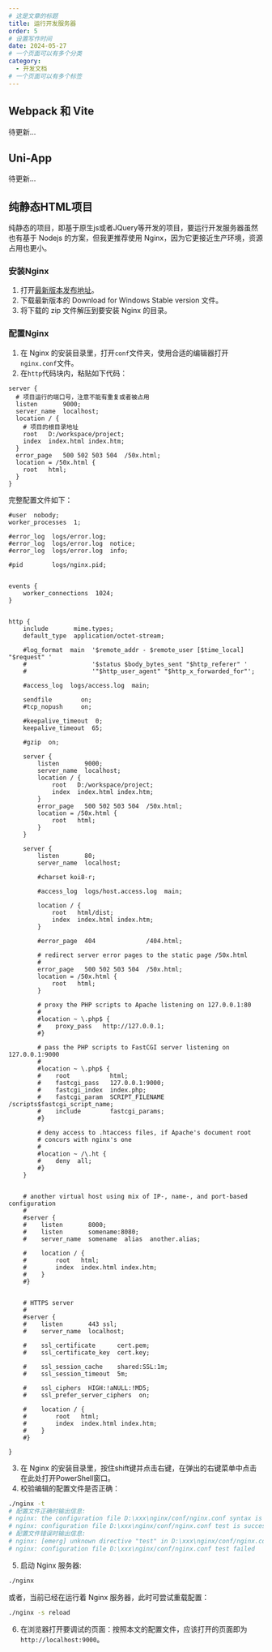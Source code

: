 ```yaml
---
# 这是文章的标题
title: 运行开发服务器
order: 5
# 设置写作时间
date: 2024-05-27
# 一个页面可以有多个分类
category:
  - 开发文档
# 一个页面可以有多个标签
---
```


## Webpack 和 Vite
待更新...

## Uni-App
待更新...

## 纯静态HTML项目
纯静态的项目，即基于原生js或者JQuery等开发的项目，要运行开发服务器虽然也有基于 Nodejs 的方案，但我更推荐使用 Nginx，因为它更接近生产环境，资源占用也更小。
### 安装Nginx
1. 打开[最新版本发布地址](https://nginx.org/en/download.html)。
2. 下载最新版本的 Download for Windows Stable version 文件。
3. 将下载的 zip 文件解压到要安装 Nginx 的目录。

### 配置Nginx
1. 在 Nginx 的安装目录里，打开`conf`文件夹，使用合适的编辑器打开`nginx.conf`文件。
2. 在`http`代码块内，粘贴如下代码：
```nginx
server {
  # 项目运行的端口号，注意不能有重复或者被占用
  listen       9000;
  server_name  localhost;
  location / {
    # 项目的根目录地址
    root   D:/workspace/project;
    index  index.html index.htm;
  }
  error_page   500 502 503 504  /50x.html;
  location = /50x.html {
    root   html;
  }
}
```
完整配置文件如下：
```nginx
#user  nobody;
worker_processes  1;

#error_log  logs/error.log;
#error_log  logs/error.log  notice;
#error_log  logs/error.log  info;

#pid        logs/nginx.pid;


events {
    worker_connections  1024;
}


http {
    include       mime.types;
    default_type  application/octet-stream;

    #log_format  main  '$remote_addr - $remote_user [$time_local] "$request" '
    #                  '$status $body_bytes_sent "$http_referer" '
    #                  '"$http_user_agent" "$http_x_forwarded_for"';

    #access_log  logs/access.log  main;

    sendfile        on;
    #tcp_nopush     on;

    #keepalive_timeout  0;
    keepalive_timeout  65;

    #gzip  on;

    server {
        listen       9000;
        server_name  localhost;
        location / {
            root   D:/workspace/project;
            index  index.html index.htm;
        }
        error_page   500 502 503 504  /50x.html;
        location = /50x.html {
            root   html;
        }
    }

    server {
        listen       80;
        server_name  localhost;

        #charset koi8-r;

        #access_log  logs/host.access.log  main;

        location / {
            root   html/dist;
            index  index.html index.htm;
        }

        #error_page  404              /404.html;

        # redirect server error pages to the static page /50x.html
        #
        error_page   500 502 503 504  /50x.html;
        location = /50x.html {
            root   html;
        }

        # proxy the PHP scripts to Apache listening on 127.0.0.1:80
        #
        #location ~ \.php$ {
        #    proxy_pass   http://127.0.0.1;
        #}

        # pass the PHP scripts to FastCGI server listening on 127.0.0.1:9000
        #
        #location ~ \.php$ {
        #    root           html;
        #    fastcgi_pass   127.0.0.1:9000;
        #    fastcgi_index  index.php;
        #    fastcgi_param  SCRIPT_FILENAME  /scripts$fastcgi_script_name;
        #    include        fastcgi_params;
        #}

        # deny access to .htaccess files, if Apache's document root
        # concurs with nginx's one
        #
        #location ~ /\.ht {
        #    deny  all;
        #}
    }


    # another virtual host using mix of IP-, name-, and port-based configuration
    #
    #server {
    #    listen       8000;
    #    listen       somename:8080;
    #    server_name  somename  alias  another.alias;

    #    location / {
    #        root   html;
    #        index  index.html index.htm;
    #    }
    #}


    # HTTPS server
    #
    #server {
    #    listen       443 ssl;
    #    server_name  localhost;

    #    ssl_certificate      cert.pem;
    #    ssl_certificate_key  cert.key;

    #    ssl_session_cache    shared:SSL:1m;
    #    ssl_session_timeout  5m;

    #    ssl_ciphers  HIGH:!aNULL:!MD5;
    #    ssl_prefer_server_ciphers  on;

    #    location / {
    #        root   html;
    #        index  index.html index.htm;
    #    }
    #}

}

```
3. 在 Nginx 的安装目录里，按住shift键并点击右键，在弹出的右键菜单中点击在此处打开PowerShell窗口。
4. 校验编辑的配置文件是否正确：
```bash
./nginx -t
# 配置文件正确时输出信息: 
# nginx: the configuration file D:\xxx\nginx/conf/nginx.conf syntax is ok
# nginx: configuration file D:\xxx\nginx/conf/nginx.conf test is successful
# 配置文件错误时输出信息: 
# nginx: [emerg] unknown directive "test" in D:\xxx\nginx/conf/nginx.conf:12
# nginx: configuration file D:\xxx\nginx/conf/nginx.conf test failed
```
5. 启动 Nginx 服务器:
```bash
./nginx
```
或者，当前已经在运行着 Nginx 服务器，此时可尝试重载配置：
```bash
./nginx -s reload
```
6. 在浏览器打开要调试的页面：按照本文的配置文件，应该打开的页面即为`http://localhost:9000`。
